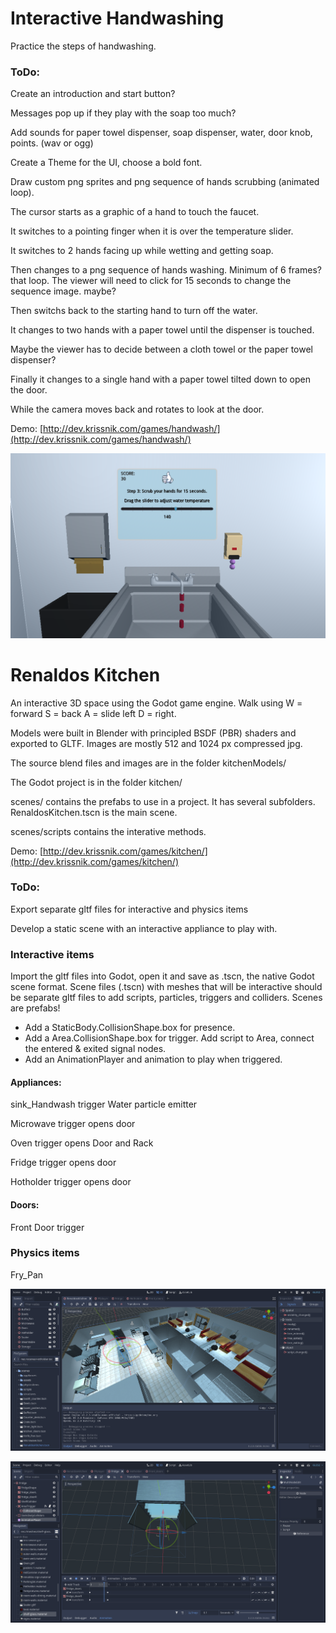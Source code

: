 # Interactive Handwashing
Practice the steps of handwashing. 

### ToDo:
Create an introduction and start button?

Messages pop up if they play with the soap too much?

Add sounds for paper towel dispenser, soap dispenser, water, door knob, points. (wav or ogg)

Create a Theme for the UI, choose a bold font. 

Draw custom png sprites and png sequence of hands scrubbing (animated loop). 

The cursor starts as a graphic of a hand to touch the faucet. 

It switches to a pointing finger when it is over the temperature slider. 

It switches to 2 hands facing up while wetting and getting soap. 

Then changes to a png sequence of hands washing. Minimum of 6 frames? that loop. 
The viewer will need to click for 15 seconds to change the sequence image. maybe? 

Then switchs back to the starting hand to turn off the water. 

It changes to two hands with a paper towel until the dispenser is touched. 

Maybe the viewer has to decide between a cloth towel or the paper towel dispenser? 

Finally it changes to a single hand with a paper towel tilted down to open the door. 

While the camera moves back and rotates to look at the door. 

Demo: [http://dev.krissnik.com/games/handwash/](http://dev.krissnik.com/games/handwash/)

![](_screenshots/handwashing.png)


# Renaldos Kitchen

An interactive 3D space using the Godot game engine. 
Walk using W = forward S = back A = slide left D = right. 

Models were built in Blender with principled BSDF (PBR) shaders and exported to GLTF. 
Images are mostly 512 and 1024 px compressed jpg. 

The source blend files and images are in the folder kitchenModels/

The Godot project is in the folder kitchen/ 

scenes/ contains the prefabs to use in a project. It has several subfolders. 
RenaldosKitchen.tscn is the main scene. 

scenes/scripts contains the interative methods.

Demo: [http://dev.krissnik.com/games/kitchen/](http://dev.krissnik.com/games/kitchen/)

### ToDo: 
Export separate gltf files for interactive and physics items

Develop a static scene with an interactive appliance to play with.


### Interactive items
Import the gltf files into Godot, open it and save as .tscn, the native Godot scene format. 
Scene files (.tscn) with meshes that will be interactive should be separate gltf files to add scripts, particles, triggers and colliders.
Scenes are prefabs!

- Add a StaticBody.CollisionShape.box for presence. 
- Add a Area.CollisionShape.box for trigger. Add script to Area, connect the entered & exited signal nodes.
- Add an AnimationPlayer and animation to play when triggered. 

#### Appliances:
sink_Handwash trigger Water particle emitter

Microwave trigger opens door

Oven trigger opens Door and Rack

Fridge trigger opens door

Hotholder trigger opens door


#### Doors:
Front Door trigger


### Physics items
Fry_Pan


![](_screenshots/workspace.png)

![](_screenshots/triggerAnimation.png)
